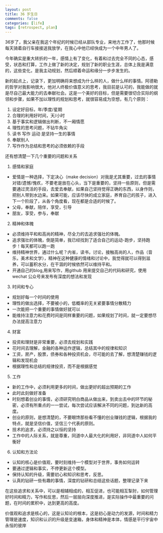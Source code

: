 ```yaml
---
layout: post
title: 36 岁生日
comments: false
categories: [life]
tags: [retrospect, plan]
---
```



36岁了，我父亲在我这个年纪的时候已经从部队专业，来地方工作了，他那时候每天骑着自行车接接送我放学，在我心中他已经快成为一个中年男人了。

今年确实是重大转折的一年，感情上有了变化，有着和过去完全不同的心态，感受，状态和打算，工作上做了新的决定，规划了新的职业生涯，总体上我是满意的，这些变化，是我主动规划，然后顺着命运和缘分一步步发生的。

新的起点上，记录下，更加明确将来想成为什么样的人，做什么样的事情。阿德勒的哲学对我影响很大，他对人终极价值意义的思考，我目前是认可的，我能做的就是尽自己最大能力的去奉献社会。这是一个美好的目标，但是需要很切合实际的纲领和步骤，如果不加以理性的规划和思考，就很容易成为空想，有几个原则：

1. 设定好目标，年/季度/星期
2. 合理的利用好时间，天/小时
3. 基于事实和逻辑做出判断，不一厢情愿
4. 理性的思考问题，不钻牛角尖
5. 读书 写作 运动 是坚持一生的事情
6. 奉献别人
7. 写作作为总结和思考的必须依赖的手段

还有想清楚一下几个重要的问题和关系

1. 感情和家庭
- 爱情是一种选择，下定决心（make decision）对我是尤其重要，过去的事情对错/遗憾/愧疚，不要老是放在心头，当下是重要的，坚持一些原则，但是需要通过灵活的手段，去爱去奉献，如果自己坚持觉得正确的东西，以身作则，把别人带到水边来。如果可能，应该尽快的成立家庭，养育自己的孩子，进入下一个阶段了，从各个角度看，现在都是合适的时候了。
- 父母，奉献，陪伴，享受，引导
- 朋友，享受，参与，奉献

2. 精神和体魄
- 必须维持平和和高尚的精神，尽全力的去追求强壮的体魄。
- 追求强壮的体魄，倒是简单，我已经找到了适合自己的运动-跑步，坚持跑步！每天都可以跑一跑
- 维持精神世界，通过什么呢？内省，读书，讨论，接触高尚的人，作品（音乐，美术和文学），精神在这种健康的情绪和讨论中，我觉得就可以得到滋养，可以蓄积水分，在干涸的时候依然可以维持平和。
- 开通自己的blog,用来写作，用github 用来提交自己的代码和研究，使用wechat 公众号来发布有深度的想法和发现

3. 时间和专心
- 规划好每一个时间的使用
- 理性的做出选择，不要被小的，低概率的无关紧要事情分散精力
- 一次能把一个重要的事情做好就可以
- 能维持注意力和花费时间是同样重要的问题，如果规划了时间，就一定要想尽办法提高注意力

4. 财富
- 投资和理财是非常重要，必须去规划和实践
- 花时间去理解，金融的各种运作逻辑，总结其中的规律和知识
- 工资，房产，股票，债券和各种投资机会，尽可能的去了解，想清楚赚钱的逻辑和发现机会
- 根据理性和总结的规律投资，而不是根据感觉

5. 工作
- 新的工作中，必须利用更多的时间，做出更好的超出预期的工作
- 此时此刻做好准备
- 时刻想着创业的事情，必须研究明白商品从做出来，到卖出去中的环节的秘密，必须有所重点的一一尝试，每次尝试应该解决不同的问题，到达新的高度。
- 创业的原则，是想清楚的，不要眼馋那些看不懂的创业赚钱的逻辑，根据我的特点，就是坚信价值，坚信三个代表的原则。
- 技术的追求，必须持之以恒的坚持
- 工作中的人际关系，就是尊重，同道中人最大化的利用好，非同道中人如何平衡好

6. 认知和方法论
- 认知的核心是价值观，要时刻维持一个模型对于世界，事务如何运转
- 要通过逻辑和事实，不停更新这个模型。
- 保持认知的升级，需要初心和知识和思考，反思。
- 认真的钻研一些有趣的事情，深度的钻研和总结这些话题，整理记录下来


在这些追求和关系中，可以是相辅相成的，相互促进，也可能相互掣肘，如何管理好时间和精力，写作和反思，然后一层层向深度推进，是实际操作中最重要的问题，在时间的累积中，达到更高的高度。

价值观和追求是核心的，这是认知论的根本，这是初心是动力的发源，时间和精力管理是速度，知识和认识的升级是变速箱，身体和精神是本体，情感是平行宇宙中永恒的彼岸



